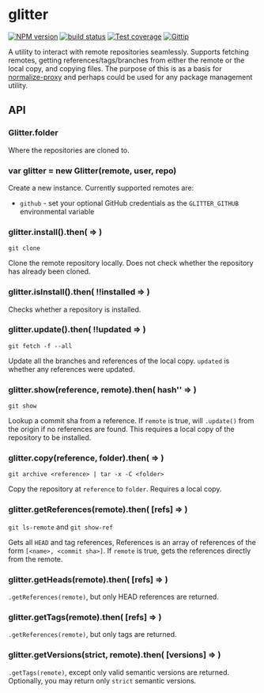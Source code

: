 
# glitter

[![NPM version][npm-image]][npm-url]
[![build status][travis-image]][travis-url]
[![Test coverage][coveralls-image]][coveralls-url]
[![Gittip][gittip-image]][gittip-url]

A utility to interact with remote repositories seamlessly.
Supports fetching remotes, getting references/tags/branches
from either the remote or the local copy, and copying files.
The purpose of this is as a basis for [normalize-proxy](https://github.com/normalize/proxy.js)
and perhaps could be used for any package management utility.

## API

### Glitter.folder

Where the repositories are cloned to.

### var glitter = new Glitter(remote, user, repo)

Create a new instance. Currently supported remotes are:

- `github` - set your optional GitHub credentials as the `GLITTER_GITHUB` environmental variable

### glitter.install().then( => )

`git clone`

Clone the remote repository locally.
Does not check whether the repository has already been cloned.

### glitter.isInstall().then( !!installed => )

Checks whether a repository is installed.

### glitter.update().then( !!updated => )

`git fetch -f --all`

Update all the branches and references of the local copy.
`updated` is whether any references were updated.

### glitter.show(reference, remote).then( hash'' => )

`git show`

Lookup a commit sha from a reference.
If `remote` is true, will `.update()` from the origin if no references are found.
This requires a local copy of the repository to be installed.

### glitter.copy(reference, folder).then( => )

`git archive <reference> | tar -x -C <folder>`

Copy the repository at `reference` to `folder`.
Requires a local copy.

### glitter.getReferences(remote).then( [refs] => )

`git ls-remote` and `git show-ref`

Gets all `HEAD` and tag references,
References is an array of references of the form `[<name>, <commit sha>]`.
If `remote` is true, gets the references directly from the remote.

### glitter.getHeads(remote).then( [refs] => )

`.getReferences(remote)`, but only HEAD references are returned.

### glitter.getTags(remote).then( [refs] => )

`.getReferences(remote)`, but only tags are returned.

### glitter.getVersions(strict, remote).then( [versions] => )

`.getTags(remote)`, except only valid semantic versions are returned.
Optionally, you may return only `strict` semantic versions.

[npm-image]: https://img.shields.io/npm/v/glitter.svg?style=flat
[npm-url]: https://npmjs.org/package/glitter
[travis-image]: https://img.shields.io/travis/repo-utils/glitter.svg?style=flat
[travis-url]: https://travis-ci.org/repo-utils/glitter
[coveralls-image]: https://img.shields.io/coveralls/repo-utils/glitter.svg?style=flat
[coveralls-url]: https://coveralls.io/r/repo-utils/glitter?branch=master
[gittip-image]: https://img.shields.io/gittip/jonathanong.svg?style=flat
[gittip-url]: https://www.gittip.com/jonathanong/
